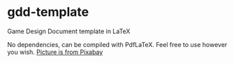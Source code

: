 # gdd-template
Game Design Document template in LaTeX

No dependencies, can be compiled with PdfLaTeX.
Feel free to use however you wish.
[Picture is from Pixabay](https://pixabay.com/fi/photos/shakki-matti-shakki-lauta-1511866/)
